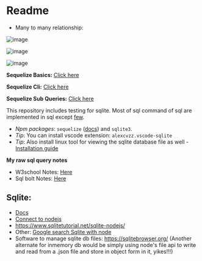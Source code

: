 # Readme

- Many to many relationship:

![image](https://user-images.githubusercontent.com/31458531/175762567-9d0cd2e4-9f92-4d50-a9b1-3843c079feec.png)

![image](https://user-images.githubusercontent.com/31458531/175762802-140d3143-b2fd-46cc-9be8-9a7d2342bf1e.png)

![image](https://user-images.githubusercontent.com/31458531/175762818-5d6b9cbf-3325-4128-8e1a-419ed7e9b82b.png)



**Sequelize Basics:** [Click here](https://sequelize.org/docs/v6/core-concepts/model-querying-basics/)

**Sequelize Cli:** [Click here](https://sequelize.org/docs/v6/other-topics/migrations/)

**Sequelize Sub Queries:** [Click here](https://sequelize.org/docs/v6/other-topics/sub-queries/)

This repository includes testing for sqlite. Most of sql command of sql are implemented in sql except [few](https://sqlite.org/omitted.html).

- _Npm packages_: `sequelize` ([docs](https://sequelize.org/master/)) and `sqlite3`.
- _Tip_: You can install vscode extension: `alexcvzz.vscode-sqlite`
- _Tip_: Also install linux tool for viewing the sqlite database file as well - [Installation guide](https://github.com/sahilrajput03/sahilrajput03/blob/master/arch-notes.md#insatlled-sqliteman)

**My raw sql query notes**

- W3school Notes: [Here](NOTES_sql_w3schools.md)
- Sql bolt Notes: [Here](NOTES_sql_bolt.md)

## Sqlite:

- [Docs](https://www.sqlite.org/index.html)
- [Connect to nodejs](https://www.sqlitetutorial.net/sqlite-nodejs/connect/)
- https://www.sqlitetutorial.net/sqlite-nodejs/
- Other: [Google search Sqlite with node](https://www.google.com/search?q=sqllite+with+node&rlz=1C1CHBD_enIN917IN917&oq=sqllite+with+node&aqs=chrome..69i57j0i13i457j0i13j0i10i22i30j0i22i30l4.2738j0j1&sourceid=chrome&ie=UTF-8)
- Software to manage sqlite db files: https://sqlitebrowser.org/
(Another alternate for inmemory db would be simply using node's file api to write and read from a .json file and store in object form in it, yikes!!!)
